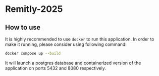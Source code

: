 # Remitly-2025

## How to use
It is highly recommended to use `docker` to run this application. In order to make it running, please consider using following command:
```bash
docker compose up --build
```

It will launch a postgres database and containerized version of the application on ports 5432 and 8080 respectively.
